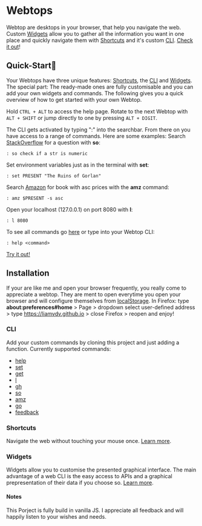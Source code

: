 # Webtops
Webtop are desktops in your browser, that help you navigate the web.
Custom [Widgets](#Widgets) allow you to gather all the information you want in one place and
quickly navigate them with [Shortcuts](#Shortcuts) and it's custom [CLI](#CLI).
[Check it out](https://liamvdv.github.io)!

## Quick-Start🚀
Your Webtops have three unique features: [Shortcuts](docs/shortcuts.md), the [CLI](docs/cli.md) and [Widgets](docs/widgets.md). The special part: The ready-made ones are fully customisable and you can add your own widgets and commands.
The following gives you a quick overview of how to get started with your own Webtop.

Hold `CTRL + ALT` to access the help page.
Rotate to the next Webtop with `ALT + SHIFT` or jump directly to one by pressing `ALT + DIGIT`.

The CLI gets activated by typing ":" into the searchbar.
From there on you have access to a range of commands. Here are some examples:
Search [StackOverflow](https://stackoverflow.com/) for a question with **so**:
```
: so check if a str is numeric
```
Set environment variables just as in the terminal with **set**:
```
: set PRESENT "The Ruins of Gorlan"
``` 
Search [Amazon](https://amazon.com/) for book with asc prices with the **amz** command:
```
: amz $PRESENT -s asc
```
Open your localhost (127.0.0.1) on port 8080 with **l**:
```
: l 8080
```
To see all commands go [here](docs/cli.md) or type into your Webtop CLI:
```
: help <command>
```
[Try it out!](https://liamvdv.github.io)

## Installation
If your are like me and open your browser frequently, you really come to appreciate a webtop. They are ment to open everytime you open your browser and will configure themselves from [localStorage](https://developer.mozilla.org/en-US/docs/Web/API/Window/localStorage).
In Firefox: type __about:preferences#home__ > Page > dropdown select user-defined address > type https://liamvdv.github.io > close Firefox > reopen and enjoy!

### CLI
Add your custom commands by cloning this project and just adding a function.
Currently supported commands:

- [help](docs/cli.md#help)
- [set](docs/cli.md#set)
- [get](docs/cli.md#get)
- [l](docs/cli.md#l)
- [gh](docs/cli.md#gh)
- [so](docs/cli.md#so)
- [amz](docs/cli.md#amz)
- [go](docs/cli.md#go)
- [feedback](docs/cli.md#feedback)


### Shortcuts
Navigate the web without touching your mouse once. [Learn more](docs/shortcuts.md).

### Widgets
Widgets allow you to customise the presented graphical interface. The main advantage of a web CLI is the easy access to APIs and a graphical prepresentation of their data if you choose so. [Learn more](docs/widgets.md).  


#### Notes
This Porject is fully build in vanilla JS. I appreciate all feedback and will happily listen to your wishes and needs. 